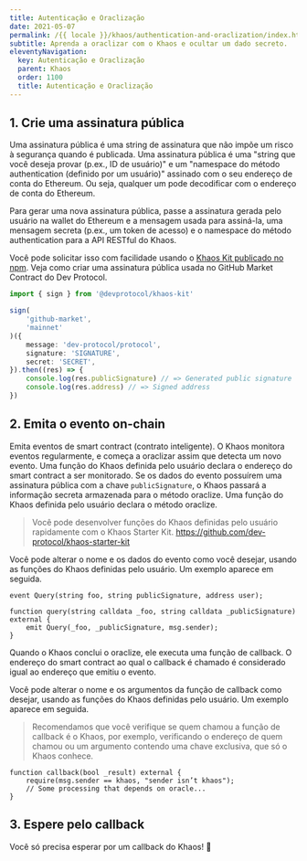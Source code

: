 ```yaml
---
title: Autenticação e Oraclização
date: 2021-05-07
permalink: /{{ locale }}/khaos/authentication-and-oraclization/index.html
subtitle: Aprenda a oraclizar com o Khaos e ocultar um dado secreto.
eleventyNavigation:
  key: Autenticação e Oraclização
  parent: Khaos
  order: 1100
  title: Autenticação e Oraclização
---
```


## 1. Crie uma assinatura pública

Uma assinatura pública é uma string de assinatura que não impõe um risco à segurança quando é publicada. Uma assinatura pública é uma "string que você deseja provar (p.ex., ID de usuário)" e um "namespace do método authentication (definido por um usuário)" assinado com o seu endereço de conta do Ethereum. Ou seja, qualquer um pode decodificar com o endereço de conta do Ethereum.

Para gerar uma nova assinatura pública, passe a assinatura gerada pelo usuário na wallet do Ethereum e a mensagem usada para assiná-la, uma mensagem secreta (p.ex., um token de acesso) e o namespace do método authentication para a API RESTful do Khaos.

Você pode solicitar isso com facilidade usando o [Khaos Kit publicado no npm](https://www.npmjs.com/package/@devprotocol/khaos-kit). Veja como criar uma assinatura pública usada no GitHub Market Contract do Dev Protocol.

```ts
import { sign } from '@devprotocol/khaos-kit'

sign(
	'github-market',
	'mainnet'
)({
	message: 'dev-protocol/protocol',
	signature: 'SIGNATURE',
	secret: 'SECRET',
}).then((res) => {
	console.log(res.publicSignature) // => Generated public signature
	console.log(res.address) // => Signed address
})
```

## 2. Emita o evento on-chain

Emita eventos de smart contract (contrato inteligente). O Khaos monitora eventos regularmente, e começa a oraclizar assim que detecta um novo evento. Uma função do Khaos definida pelo usuário declara o endereço do smart contract a ser monitorado. Se os dados do evento possuírem uma assinatura pública com a chave `publicSignature`, o Khaos passará a informação secreta armazenada para o método oraclize. Uma função do Khaos definida pelo usuário declara o método oraclize.

> Você pode desenvolver funções do Khaos definidas pelo usuário rapidamente com o Khaos Starter Kit.
> https://github.com/dev-protocol/khaos-starter-kit

Você pode alterar o nome e os dados do evento como você desejar, usando as funções do Khaos definidas pelo usuário. Um exemplo aparece em seguida.

```solidity
event Query(string foo, string publicSignature, address user);

function query(string calldata _foo, string calldata _publicSignature) external {
	emit Query(_foo, _publicSignature, msg.sender);
}
```

Quando o Khaos conclui o oraclize, ele executa uma função de callback. O endereço do smart contract ao qual o callback é chamado é considerado igual ao endereço que emitiu o evento.

Você pode alterar o nome e os argumentos da função de callback como desejar, usando as funções do Khaos definidas pelo usuário. Um exemplo aparece em seguida.

> Recomendamos que você verifique se quem chamou a função de callback é o Khaos, por exemplo, verificando o endereço de quem chamou ou um argumento contendo uma chave exclusiva, que só o Khaos conhece.

```solidity
function callback(bool _result) external {
	require(msg.sender == khaos, "sender isn’t khaos");
	// Some processing that depends on oracle...
}
```

## 3. Espere pelo callback

Você só precisa esperar por um callback do Khaos! 🎉
